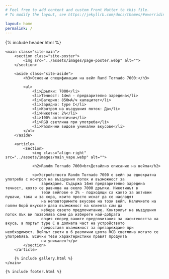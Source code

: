 ```yaml
---
# Feel free to add content and custom Front Matter to this file.
# To modify the layout, see https://jekyllrb.com/docs/themes/#overriding-theme-defaults

layout: home
permalink: /
---
```

<div class="site">
    {% include header.html %}

    <main class="site-main">
        <section class="site-poster">
            <img src="../assets/images/page-poster.webp" alt="">
        </section>

        <aside class="site-aside">
            <h3>Основни спецификации на вейп Rand Tornado 7000:</h3>

            <ul>
                <li>Дръпки: 7000</li>
                <li>Течност: 14мл - предварително заредена</li>
                <li>Батерия: 850мА/ч капацитет</li>
                <li>Зарядно: type C</li>
                <li>Контрол на въздушния поток: Да</li>
                <li>Никотин: 2%</li>
                <li>100% автентични</li>
                <li>RGB светлина при употреба</li>
                <li>Различни видове уникални вкусове</li>
            </ul>
        </aside>

        <article>
            <section>
                <img class="align-right" src="../assets/images/main_vape.webp" alt="">

                <h2>Randm Tornado 7000<br>Детайлно описание на вейпа</h2>

                <p>Устройството Randm Tornado 7000 е вейп за еднократна употреба с контрол на въздушния поток и възможност за 
                    зареждане. Съдържа 14мл предварително заредена течност, която се равнява на около 7000 дръпки. Никотинът в
                    тези вейпове е 2% - подходящи са както за активни пушачи, така и за хора, които просто искат да се насладят
                    на неповторимите вкусове на този вейп. Наличието на голям борй вкусове дава възможност на клиента сам да
                    избере своето предпочитание. Контролът на въздушния поток пък ви позволява сами да изберете най-добрата
                    опция според вашите предпочитания за наситеността на вкуса, а портът type C в долната част на устройството 
                    предоставя възможност за презареждане при необходимост. Вейпът свети в 6 различни цвята RGB светлина когато се употребява. Всички тези характеристики правят продукта 
                    ни уникален!</p>
            </section>
        </article>

        {% include gallery.html %}
    </main>

    {% include footer.html %}
</div>